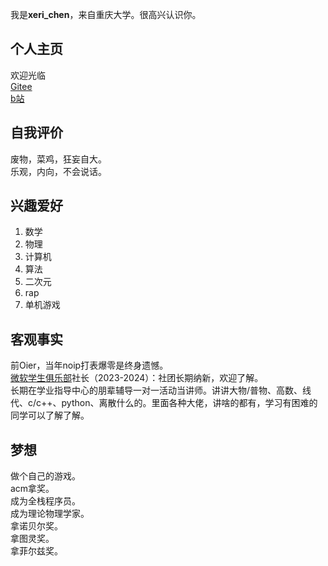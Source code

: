 我是**xeri_chen**，来自重庆大学。很高兴认识你。  

## 个人主页  
欢迎光临  
[Gitee](https://gitee.com/xeri_chen/)  
[b站](https://space.bilibili.com/165765903)  

## 自我评价  
废物，菜鸡，狂妄自大。  
乐观，内向，不会说话。  

## 兴趣爱好  
1. 数学  
2. 物理  
3. 计算机  
4. 算法  
5. 二次元  
6. rap  
7. 单机游戏  

## 客观事实  
前Oier，当年noip打表爆零是终身遗憾。  
[微软学生俱乐部](../社团/科学技术协会/微软学生俱乐部.md)社长（2023-2024）：社团长期纳新，欢迎了解。  
长期在学业指导中心的朋辈辅导一对一活动当讲师。讲讲大物/普物、高数、线代、c/c++、python、离散什么的。里面各种大佬，讲啥的都有，学习有困难的同学可以了解了解。  

## 梦想  
做个自己的游戏。  
acm拿奖。  
成为全栈程序员。  
成为理论物理学家。  
拿诺贝尔奖。  
拿图灵奖。  
拿菲尔兹奖。  